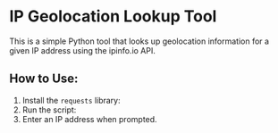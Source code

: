 # IP Geolocation Lookup Tool

This is a simple Python tool that looks up geolocation information for a given IP address using the ipinfo.io API.

## How to Use:
1. Install the `requests` library:
2. Run the script:
3. Enter an IP address when prompted.
